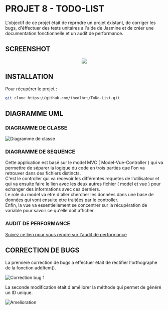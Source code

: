 # PROJET 8 - TODO-LIST

L'objectif de ce projet était de reprndre un projet éxistant, de corriger les bugs, d'éffectuer des tests unitaires a l'aide de Jasmine et de créer une documentation fonctionnelle et un audit de performance.

## SCREENSHOT

<p align="center">
  <img src="https://raw.githubusercontent.com/DesignGreg/Projet8-OpenClassRooms/master/Documentations%20-%20%C3%A9tape%204/Doc%20utilisateur/assets/Screenshot%2001.jpg">
</p>

## INSTALLATION 

Pour récupérer le projet :
```bash
git clone https://github.com/theolbrt/ToDo-List.git
```
 

## DIAGRAMME UML

### DIAGRAMME DE CLASSE

![Diagramme de classe](https://github.com/theolbrt/ToDo-List/blob/master/UML/DiagrammeClasse.png)

### DIAGRAMME DE SEQUENCE

Cette application est basé sur le model MVC ( Model-Vue-Controller ) qui va permettre de séparer la logique du code en trois parties que l'on va retrouver dans des fichiers distincts.
<br/>
C'est le controller qui va recevoir les différentes requetes de l'utilisateur et qui va ensuite faire le lien avec les deux autres fichier ( model et vue ) pour echanger des informations avec ces derniers.<br/>
Le role du model va etre d'aller chercher les données dans une base de données qui vont ensuite etre traitées par le controller.<br/>
Enfin, la vue va essentiellement se concentrer sur la récupération de variable pour savoir ce qu'elle doit afficher. 

### AUDIT DE PERFORMANCE

[Suivez ce lien pour vous rendre sur l'audit de performance](https://github.com/theolbrt/ToDo-List.wiki.git)


## CORRECTION DE BUGS

La premiere correction de bugs a effectuer était de réctifier l'orthographe de la fonction addItem().

![Correction bug 1](https://github.com/theolbrt/ToDo-List/blob/master/img/modif1.png)

La seconde modification était d'améliorer la méthode qui permet de généré un ID unique.

![Amelioration](https://github.com/theolbrt/ToDo-List/blob/master/img/modif2.png)

